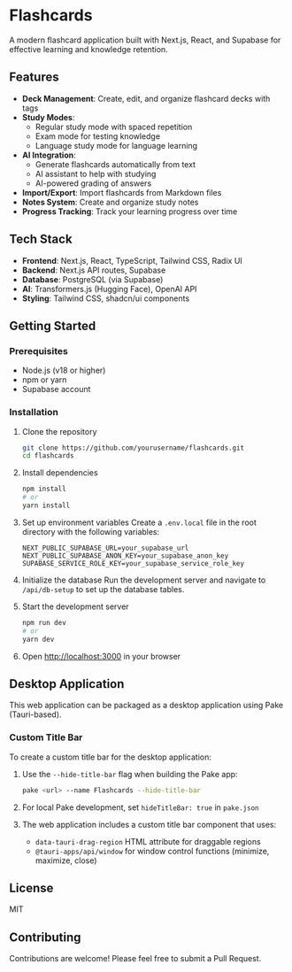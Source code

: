 # Flashcards

A modern flashcard application built with Next.js, React, and Supabase for effective learning and knowledge retention.

## Features

- **Deck Management**: Create, edit, and organize flashcard decks with tags
- **Study Modes**: 
  - Regular study mode with spaced repetition
  - Exam mode for testing knowledge
  - Language study mode for language learning
- **AI Integration**:
  - Generate flashcards automatically from text
  - AI assistant to help with studying
  - AI-powered grading of answers
- **Import/Export**: Import flashcards from Markdown files
- **Notes System**: Create and organize study notes
- **Progress Tracking**: Track your learning progress over time

## Tech Stack

- **Frontend**: Next.js, React, TypeScript, Tailwind CSS, Radix UI
- **Backend**: Next.js API routes, Supabase
- **Database**: PostgreSQL (via Supabase)
- **AI**: Transformers.js (Hugging Face), OpenAI API
- **Styling**: Tailwind CSS, shadcn/ui components

## Getting Started

### Prerequisites

- Node.js (v18 or higher)
- npm or yarn
- Supabase account

### Installation

1. Clone the repository
   ```bash
   git clone https://github.com/yourusername/flashcards.git
   cd flashcards
   ```

2. Install dependencies
   ```bash
   npm install
   # or
   yarn install
   ```

3. Set up environment variables
   Create a `.env.local` file in the root directory with the following variables:
   ```
   NEXT_PUBLIC_SUPABASE_URL=your_supabase_url
   NEXT_PUBLIC_SUPABASE_ANON_KEY=your_supabase_anon_key
   SUPABASE_SERVICE_ROLE_KEY=your_supabase_service_role_key
   ```

4. Initialize the database
   Run the development server and navigate to `/api/db-setup` to set up the database tables.

5. Start the development server
   ```bash
   npm run dev
   # or
   yarn dev
   ```

6. Open [http://localhost:3000](http://localhost:3000) in your browser

## Desktop Application

This web application can be packaged as a desktop application using Pake (Tauri-based).

### Custom Title Bar

To create a custom title bar for the desktop application:

1. Use the `--hide-title-bar` flag when building the Pake app:
   ```bash
   pake <url> --name Flashcards --hide-title-bar
   ```

2. For local Pake development, set `hideTitleBar: true` in `pake.json`

3. The web application includes a custom title bar component that uses:
   - `data-tauri-drag-region` HTML attribute for draggable regions
   - `@tauri-apps/api/window` for window control functions (minimize, maximize, close)

## License

MIT

## Contributing

Contributions are welcome! Please feel free to submit a Pull Request.